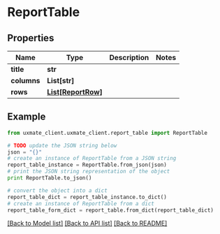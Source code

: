 # ReportTable


## Properties
Name | Type | Description | Notes
------------ | ------------- | ------------- | -------------
**title** | **str** |  | 
**columns** | **List[str]** |  | 
**rows** | [**List[ReportRow]**](ReportRow.md) |  | 

## Example

```python
from uxmate_client.uxmate_client.report_table import ReportTable

# TODO update the JSON string below
json = "{}"
# create an instance of ReportTable from a JSON string
report_table_instance = ReportTable.from_json(json)
# print the JSON string representation of the object
print ReportTable.to_json()

# convert the object into a dict
report_table_dict = report_table_instance.to_dict()
# create an instance of ReportTable from a dict
report_table_form_dict = report_table.from_dict(report_table_dict)
```
[[Back to Model list]](../README.md#documentation-for-models) [[Back to API list]](../README.md#documentation-for-api-endpoints) [[Back to README]](../README.md)


